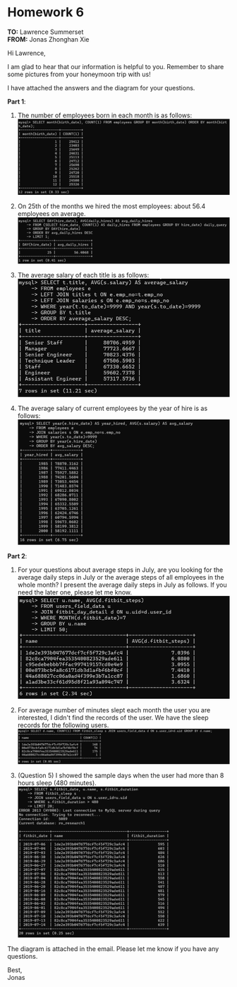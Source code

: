# Homework 6

**TO:** Lawrence Summerset  
**FROM:** Jonas Zhonghan Xie  

Hi Lawrence,

I am glad to hear that our information is helpful to you. Remember to share some pictures from your honeymoon trip with us!

I have attached the answers and the diagram for your questions.

**Part 1**:

1. The number of employees born in each month is as follows:
![Alt text](%E5%BE%AE%E4%BF%A1%E6%88%AA%E5%9B%BE_20250309001918.png)

2. On 25th of the months we hired the most employees: about 56.4 employees on average.
![Alt text](%E5%BE%AE%E4%BF%A1%E6%88%AA%E5%9B%BE_20250309003503.png)

3. The average salary of each title is as follows:
![Alt text](%E5%BE%AE%E4%BF%A1%E6%88%AA%E5%9B%BE_20250309004442.png)

4. The average salary of current employees by the year of hire is as follows:
![Alt text](%E5%BE%AE%E4%BF%A1%E6%88%AA%E5%9B%BE_20250309004942.png)

**Part 2**:

1. For your questions about average steps in July, are you looking for the average daily steps in July or the average steps of all employees in the whole month? I present the average daily steps in July as follows. If you need the later one, please let me know.
![Alt text](%E5%BE%AE%E4%BF%A1%E6%88%AA%E5%9B%BE_20250309010846.png)

2. For average number of minutes slept each month the user you are interested, I didn't find the records of the user. We have the sleep records for the following users.
![Alt text](%E5%BE%AE%E4%BF%A1%E6%88%AA%E5%9B%BE_20250309014510.png)

5. (Question 5) I showed the sample days when the user had more than 8 hours sleep (480 minutes). 
![Alt text](%E5%BE%AE%E4%BF%A1%E6%88%AA%E5%9B%BE_20250309015334.png)

The diagram is attached in the email. Please let me know if you have any questions.

Best,  
Jonas
